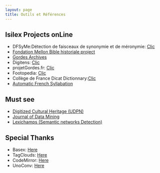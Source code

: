 ```yaml
---
layout: page
title: Outils et Références
---
```



<p>
  <h2>Isilex Projects onLine</h2>
 <ul>
  <li>DFSyMe:Détection de faisceaux de synonymie et de méronymie: <a shape="rect" href="http://www.dfsm.fr">Clic</a></li>
  <li><a href="http://www.biblehistoriale.fr">Fondation Mellon Bible historiale project</a></li>
  <li><a href="http://www.projetgordes.fr/">Gordes Archives</a></li>
  <li>Digitens:&nbsp;<a shape="rect" href="http://www.digitens.fr">Clic</a></li>
  <li>projetGordes.fr:&nbsp;<a shape="rect" href="http://www.projetgordes.fr">Clic</a></li>
  <li>Footopedia:&nbsp;<a shape="rect" href="http://www.footopedia.fr">Clic</a></li>
	<li>Collège de France Dicat Dictionnary:<a shape="rect" href="http://dicat.huma-num.fr/dicat/presentation">Clic</a></li>
    <li><a href="http://www.projetprada.fr/versification">Automatic French Syllabation</a></li>
 </ul>
</p>

<p>
  <h2>Must see</h2>
 <ul>
  <li><a href="http://udpn.fr/spip.php?rubrique3">Digitized Cultural Heritage (UDPN)</a></li>
  <li><a href="https://jdmdh.episciences.org/browse/latest">Journal of Data Mining</a></li>
  <li><a href="http://www.digitens.fr/lexichamp">Lexichamps (Semantic networks Detection)</a></li>
 </ul>
</p>

<p>
  <h2>Special Thanks</h2>
  <ul>
    <li>Basex:&nbsp;<a shape="rect" href="http://www.basex.org">Here</a></li>
    <li>TagClouds:&nbsp;<a shape="rect" href="http://www.goat1000.com/tagcanvas.php">Here</a></li>
    <li>CodeMirror:&nbsp;<a shape="rect" href="http://codemirror.net/">Here</a></li>
    <li>UnoConv:&nbsp;<a shape="rect" href="https://github.com/dagwieers/unoconv">Here</a></li>
  </ul>
  </ul>
</p>
